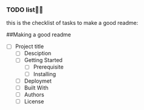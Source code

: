 ### TODO list🐕‍🦺
this is the checklist of tasks to make a good readme:

##Making a good readme
- [ ] Project title
    - [ ] Desciption
    - [ ] Getting Started
        - [ ] Prerequisite
        - [ ] Installing
    - [ ] Deploymet
    - [ ] Built With
    - [ ] Authors
    - [ ] License